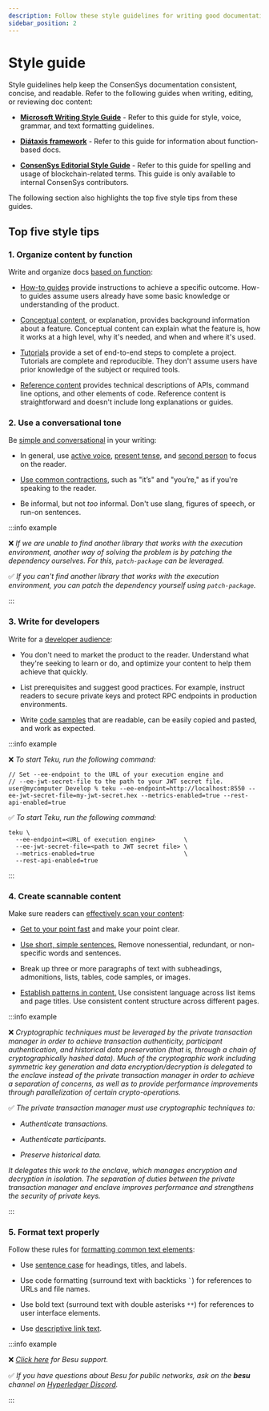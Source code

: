 ```yaml
---
description: Follow these style guidelines for writing good documentation.
sidebar_position: 2
---
```


# Style guide

Style guidelines help keep the ConsenSys documentation consistent, concise, and
readable. Refer to the following guides when writing, editing, or reviewing doc
content:

- [**Microsoft Writing Style Guide**](https://learn.microsoft.com/en-us/style-guide/welcome/) -
  Refer to this guide for style, voice, grammar, and text formatting guidelines.

- [**Diátaxis framework**](https://diataxis.fr/) - Refer to this guide for
  information about function-based docs.

- [**ConsenSys Editorial Style Guide**](https://docs.google.com/document/d/1smRdw4TUIpz9re_o0_0DKdH_nK6cSPMJOK6BcbhjJ7Y/edit?usp=sharing) -
  Refer to this guide for spelling and usage of blockchain-related terms. This
  guide is only available to internal ConsenSys contributors.

The following section also highlights the top five style tips from these guides.

## Top five style tips

### 1. Organize content by function

Write and organize docs [based on function](https://diataxis.fr/):

- [How-to guides](https://diataxis.fr/how-to-guides/) provide instructions to
  achieve a specific outcome. How-to guides assume users already have some basic
  knowledge or understanding of the product.

- [Conceptual content](https://diataxis.fr/explanation/), or explanation,
  provides background information about a feature. Conceptual content can
  explain what the feature is, how it works at a high level, why it's needed,
  and when and where it's used.

- [Tutorials](https://diataxis.fr/tutorials/) provide a set of end-to-end steps
  to complete a project. Tutorials are complete and reproducible. They don't
  assume users have prior knowledge of the subject or required tools.

- [Reference content](https://diataxis.fr/reference/) provides technical
  descriptions of APIs, command line options, and other elements of code.
  Reference content is straightforward and doesn't include long explanations or
  guides.

### 2. Use a conversational tone

Be
[simple and conversational](https://learn.microsoft.com/en-us/style-guide/brand-voice-above-all-simple-human)
in your writing:

- In general, use
  [active voice](https://docs.microsoft.com/en-us/style-guide/grammar/verbs#active-and-passive-voice),
  [present tense](https://learn.microsoft.com/en-us/style-guide/grammar/verbs#verb-tense),
  and
  [second person](https://learn.microsoft.com/en-us/style-guide/grammar/person)
  to focus on the reader.

- [Use common contractions](https://learn.microsoft.com/en-us/style-guide/word-choice/use-contractions),
  such as "it’s" and "you’re," as if you're speaking to the reader.

- Be informal, but not _too_ informal. Don't use slang, figures of speech, or
  run-on sentences.

:::info example

❌ _If we are unable to find another library that works with the execution
environment, another way of solving the problem is by patching the dependency
ourselves. For this, `patch-package` can be leveraged._

✅ _If you can't find another library that works with the execution environment,
you can patch the dependency yourself using `patch-package`._

:::

### 3. Write for developers

Write for a
[developer audience](https://learn.microsoft.com/en-us/style-guide/developer-content/):

- You don't need to market the product to the reader. Understand what they're
  seeking to learn or do, and optimize your content to help them achieve that
  quickly.

- List prerequisites and suggest good practices. For example, instruct readers
  to secure private keys and protect RPC endpoints in production environments.

- Write
  [code samples](https://learn.microsoft.com/en-us/style-guide/developer-content/code-examples)
  that are readable, can be easily copied and pasted, and work as expected.

:::info example

❌ _To start Teku, run the following command:_

```
// Set --ee-endpoint to the URL of your execution engine and
// --ee-jwt-secret-file to the path to your JWT secret file.
user@mycomputer Develop % teku --ee-endpoint=http://localhost:8550 --ee-jwt-secret-file=my-jwt-secret.hex --metrics-enabled=true --rest-api-enabled=true
```

✅ _To start Teku, run the following command:_

```
teku \
  --ee-endpoint=<URL of execution engine>        \
  --ee-jwt-secret-file=<path to JWT secret file> \
  --metrics-enabled=true                         \
  --rest-api-enabled=true
```

:::

### 4. Create scannable content

Make sure readers can
[effectively scan your content](https://learn.microsoft.com/en-us/style-guide/scannable-content/):

- [Get to your point fast](https://learn.microsoft.com/en-us/style-guide/top-10-tips-style-voice#get-to-the-point-fast)
  and make your point clear.

- [Use short, simple sentences.](https://learn.microsoft.com/en-us/style-guide/word-choice/use-simple-words-concise-sentences)
  Remove nonessential, redundant, or non-specific words and sentences.

- Break up three or more paragraphs of text with subheadings, admonitions,
  lists, tables, code samples, or images.

- [Establish patterns in content.](https://learn.microsoft.com/en-us/style-guide/scannable-content/#establish-patterns-in-content)
  Use consistent language across list items and page titles. Use consistent
  content structure across different pages.

:::info example

❌ _Cryptographic techniques must be leveraged by the private transaction
manager in order to achieve transaction authenticity, participant
authentication, and historical data preservation (that is, through a chain of
cryptographically hashed data). Much of the cryptographic work including
symmetric key generation and data encryption/decryption is delegated to the
enclave instead of the private transaction manager in order to achieve a
separation of concerns, as well as to provide performance improvements through
parallelization of certain crypto-operations._

✅ _The private transaction manager must use cryptographic techniques to:_

- _Authenticate transactions._

- _Authenticate participants._

- _Preserve historical data._

_It delegates this work to the enclave, which manages encryption and decryption
in isolation. The separation of duties between the private transaction manager
and enclave improves performance and strengthens the security of private keys._

:::

### 5. Format text properly

Follow these rules for
[formatting common text elements](https://learn.microsoft.com/en-us/style-guide/text-formatting/):

- Use
  [sentence case](https://learn.microsoft.com/en-us/style-guide/capitalization)
  for headings, titles, and labels.

- Use code formatting (surround text with backticks `` ` ``) for references to
  URLs and file names.

- Use bold text (surround text with double asterisks `**`) for references to
  user interface elements.

- Use
  [descriptive link text](https://developers.google.com/style/link-text?hl=en).

:::info example

❌ _[Click here](https://discord.gg/hyperledger) for Besu support._

✅ _If you have questions about Besu for public networks, ask on the **besu**
channel on [Hyperledger Discord](https://discord.gg/hyperledger)._

:::
